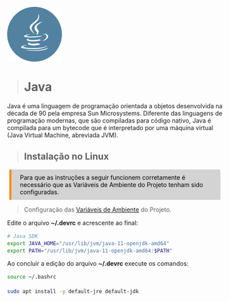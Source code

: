 <p><img src="../images/java.svg" width=128 /></p>

># **Java**

Java é uma linguagem de programação orientada a objetos desenvolvida na década de 90 pela empresa Sun Microsystems. Diferente das linguagens de programação modernas, que são compiladas para código nativo, Java é compilada para um bytecode que é interpretado por uma máquina virtual (Java Virtual Machine, abreviada JVM).

> ## Instalação no Linux

<div style="color: black; background-color: lightgrey; margin: 10px 5px; vertical-align: middle; padding:10px 10px 10px 20px; border-radius: 2px; border-left: 5px solid darkorange">
Para que as instruções a seguir funcionem corretamente é necessário que as Variáveis de Ambiente do Projeto tenham sido configuradas.
</div>

> Configuração das [Variáveis de Ambiente](../common/env.md) do Projeto.

Edite o arquivo **~/.devrc** e acrescente ao final:

```bash
# Java SDK
export JAVA_HOME="/usr/lib/jvm/java-11-openjdk-amd64"
export PATH="/usr/lib/jvm/java-11-openjdk-amd64:$PATH"
```

Ao concluir a edição do arquivo **~/.devrc** execute os comandos:
```bash
source ~/.bashrc

sudo apt install -y default-jre default-jdk
```

